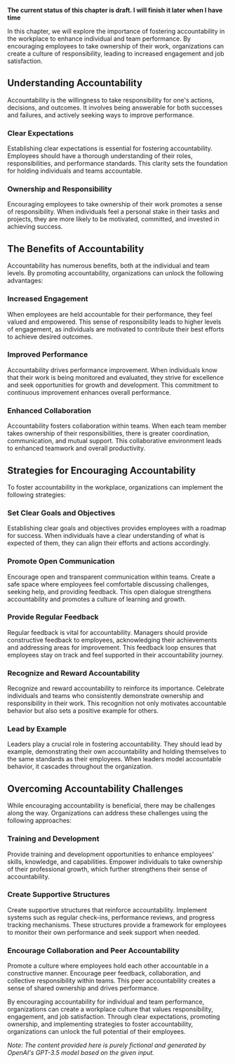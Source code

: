**The current status of this chapter is draft. I will finish it later when I have time**

In this chapter, we will explore the importance of fostering accountability in the workplace to enhance individual and team performance. By encouraging employees to take ownership of their work, organizations can create a culture of responsibility, leading to increased engagement and job satisfaction.

**Understanding Accountability**
--------------------------------

Accountability is the willingness to take responsibility for one's actions, decisions, and outcomes. It involves being answerable for both successes and failures, and actively seeking ways to improve performance.

### **Clear Expectations**

Establishing clear expectations is essential for fostering accountability. Employees should have a thorough understanding of their roles, responsibilities, and performance standards. This clarity sets the foundation for holding individuals and teams accountable.

### **Ownership and Responsibility**

Encouraging employees to take ownership of their work promotes a sense of responsibility. When individuals feel a personal stake in their tasks and projects, they are more likely to be motivated, committed, and invested in achieving success.

**The Benefits of Accountability**
----------------------------------

Accountability has numerous benefits, both at the individual and team levels. By promoting accountability, organizations can unlock the following advantages:

### **Increased Engagement**

When employees are held accountable for their performance, they feel valued and empowered. This sense of responsibility leads to higher levels of engagement, as individuals are motivated to contribute their best efforts to achieve desired outcomes.

### **Improved Performance**

Accountability drives performance improvement. When individuals know that their work is being monitored and evaluated, they strive for excellence and seek opportunities for growth and development. This commitment to continuous improvement enhances overall performance.

### **Enhanced Collaboration**

Accountability fosters collaboration within teams. When each team member takes ownership of their responsibilities, there is greater coordination, communication, and mutual support. This collaborative environment leads to enhanced teamwork and overall productivity.

**Strategies for Encouraging Accountability**
---------------------------------------------

To foster accountability in the workplace, organizations can implement the following strategies:

### **Set Clear Goals and Objectives**

Establishing clear goals and objectives provides employees with a roadmap for success. When individuals have a clear understanding of what is expected of them, they can align their efforts and actions accordingly.

### **Promote Open Communication**

Encourage open and transparent communication within teams. Create a safe space where employees feel comfortable discussing challenges, seeking help, and providing feedback. This open dialogue strengthens accountability and promotes a culture of learning and growth.

### **Provide Regular Feedback**

Regular feedback is vital for accountability. Managers should provide constructive feedback to employees, acknowledging their achievements and addressing areas for improvement. This feedback loop ensures that employees stay on track and feel supported in their accountability journey.

### **Recognize and Reward Accountability**

Recognize and reward accountability to reinforce its importance. Celebrate individuals and teams who consistently demonstrate ownership and responsibility in their work. This recognition not only motivates accountable behavior but also sets a positive example for others.

### **Lead by Example**

Leaders play a crucial role in fostering accountability. They should lead by example, demonstrating their own accountability and holding themselves to the same standards as their employees. When leaders model accountable behavior, it cascades throughout the organization.

**Overcoming Accountability Challenges**
----------------------------------------

While encouraging accountability is beneficial, there may be challenges along the way. Organizations can address these challenges using the following approaches:

### **Training and Development**

Provide training and development opportunities to enhance employees' skills, knowledge, and capabilities. Empower individuals to take ownership of their professional growth, which further strengthens their sense of accountability.

### **Create Supportive Structures**

Create supportive structures that reinforce accountability. Implement systems such as regular check-ins, performance reviews, and progress tracking mechanisms. These structures provide a framework for employees to monitor their own performance and seek support when needed.

### **Encourage Collaboration and Peer Accountability**

Promote a culture where employees hold each other accountable in a constructive manner. Encourage peer feedback, collaboration, and collective responsibility within teams. This peer accountability creates a sense of shared ownership and drives performance.

By encouraging accountability for individual and team performance, organizations can create a workplace culture that values responsibility, engagement, and job satisfaction. Through clear expectations, promoting ownership, and implementing strategies to foster accountability, organizations can unlock the full potential of their employees.

*Note: The content provided here is purely fictional and generated by OpenAI's GPT-3.5 model based on the given input.*
